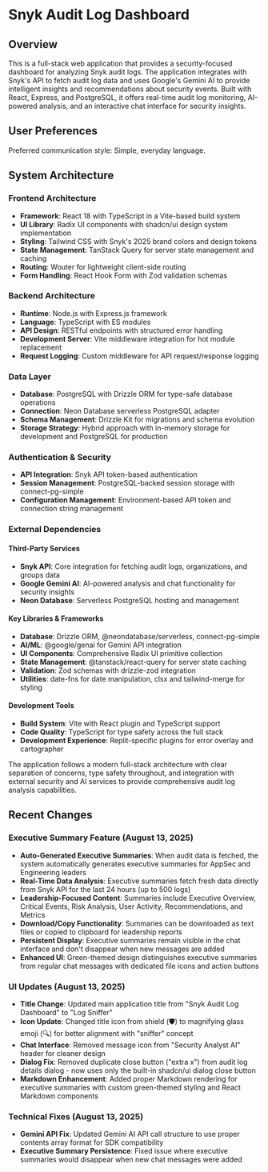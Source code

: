 # Snyk Audit Log Dashboard

## Overview

This is a full-stack web application that provides a security-focused dashboard for analyzing Snyk audit logs. The application integrates with Snyk's API to fetch audit log data and uses Google's Gemini AI to provide intelligent insights and recommendations about security events. Built with React, Express, and PostgreSQL, it offers real-time audit log monitoring, AI-powered analysis, and an interactive chat interface for security insights.

## User Preferences

Preferred communication style: Simple, everyday language.

## System Architecture

### Frontend Architecture
- **Framework**: React 18 with TypeScript in a Vite-based build system
- **UI Library**: Radix UI components with shadcn/ui design system implementation
- **Styling**: Tailwind CSS with Snyk's 2025 brand colors and design tokens
- **State Management**: TanStack Query for server state management and caching
- **Routing**: Wouter for lightweight client-side routing
- **Form Handling**: React Hook Form with Zod validation schemas

### Backend Architecture
- **Runtime**: Node.js with Express.js framework
- **Language**: TypeScript with ES modules
- **API Design**: RESTful endpoints with structured error handling
- **Development Server**: Vite middleware integration for hot module replacement
- **Request Logging**: Custom middleware for API request/response logging

### Data Layer
- **Database**: PostgreSQL with Drizzle ORM for type-safe database operations
- **Connection**: Neon Database serverless PostgreSQL adapter
- **Schema Management**: Drizzle Kit for migrations and schema evolution
- **Storage Strategy**: Hybrid approach with in-memory storage for development and PostgreSQL for production

### Authentication & Security
- **API Integration**: Snyk API token-based authentication
- **Session Management**: PostgreSQL-backed session storage with connect-pg-simple
- **Configuration Management**: Environment-based API token and connection string management

### External Dependencies

#### Third-Party Services
- **Snyk API**: Core integration for fetching audit logs, organizations, and groups data
- **Google Gemini AI**: AI-powered analysis and chat functionality for security insights
- **Neon Database**: Serverless PostgreSQL hosting and management

#### Key Libraries & Frameworks
- **Database**: Drizzle ORM, @neondatabase/serverless, connect-pg-simple
- **AI/ML**: @google/genai for Gemini API integration
- **UI Components**: Comprehensive Radix UI primitive collection
- **State Management**: @tanstack/react-query for server state caching
- **Validation**: Zod schemas with drizzle-zod integration
- **Utilities**: date-fns for date manipulation, clsx and tailwind-merge for styling

#### Development Tools
- **Build System**: Vite with React plugin and TypeScript support
- **Code Quality**: TypeScript for type safety across the full stack
- **Development Experience**: Replit-specific plugins for error overlay and cartographer

The application follows a modern full-stack architecture with clear separation of concerns, type safety throughout, and integration with external security and AI services to provide comprehensive audit log analysis capabilities.

## Recent Changes

### Executive Summary Feature (August 13, 2025)
- **Auto-Generated Executive Summaries**: When audit data is fetched, the system automatically generates executive summaries for AppSec and Engineering leaders
- **Real-Time Data Analysis**: Executive summaries fetch fresh data directly from Snyk API for the last 24 hours (up to 500 logs)
- **Leadership-Focused Content**: Summaries include Executive Overview, Critical Events, Risk Analysis, User Activity, Recommendations, and Metrics
- **Download/Copy Functionality**: Summaries can be downloaded as text files or copied to clipboard for leadership reports
- **Persistent Display**: Executive summaries remain visible in the chat interface and don't disappear when new messages are added
- **Enhanced UI**: Green-themed design distinguishes executive summaries from regular chat messages with dedicated file icons and action buttons

### UI Updates (August 13, 2025)
- **Title Change**: Updated main application title from "Snyk Audit Log Dashboard" to "Log Sniffer"  
- **Icon Update**: Changed title icon from shield (🛡️) to magnifying glass emoji (🔍) for better alignment with "sniffer" concept
- **Chat Interface**: Removed message icon from "Security Analyst AI" header for cleaner design
- **Dialog Fix**: Removed duplicate close button ("extra x") from audit log details dialog - now uses only the built-in shadcn/ui dialog close button
- **Markdown Enhancement**: Added proper Markdown rendering for executive summaries with custom green-themed styling and React Markdown components

### Technical Fixes (August 13, 2025)
- **Gemini API Fix**: Updated Gemini AI API call structure to use proper contents array format for SDK compatibility
- **Executive Summary Persistence**: Fixed issue where executive summaries would disappear when new chat messages were added
